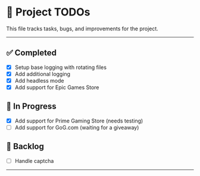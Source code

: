 # 📝 Project TODOs

This file tracks tasks, bugs, and improvements for the project.

---

## ✅ Completed

- [x] Setup base logging with rotating files
- [x] Add additional logging
- [x] Add headless mode
- [x] Add support for Epic Games Store

## 🚧 In Progress

- [x] Add support for Prime Gaming Store (needs testing)
- [ ] Add support for GoG.com (waiting for a giveaway)

## 📌 Backlog

- [ ] Handle captcha

---
